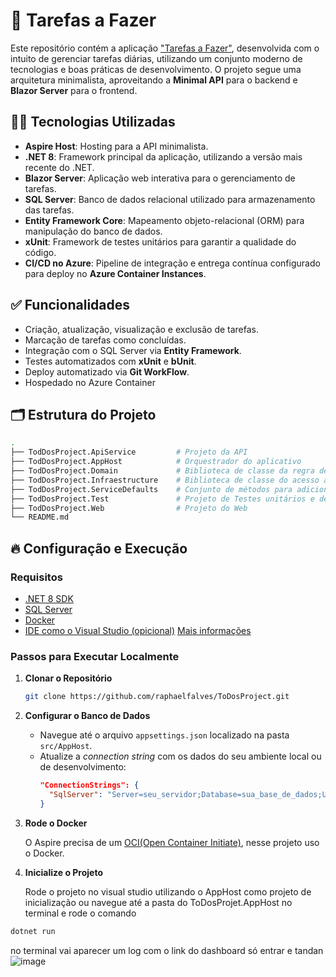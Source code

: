 # 🔄️ Tarefas a Fazer

Este repositório contém a aplicação ["Tarefas a Fazer"](https://webfrontend.politesky-105466da.brazilsouth.azurecontainerapps.io), desenvolvida com o intuito de gerenciar tarefas diárias, utilizando um conjunto moderno de tecnologias e boas práticas de desenvolvimento. O projeto segue uma arquitetura minimalista, aproveitando a **Minimal API** para o backend e **Blazor Server** para o frontend.

## 👨‍💻 Tecnologias Utilizadas

- **Aspire Host**: Hosting para a API minimalista.
- **.NET 8**: Framework principal da aplicação, utilizando a versão mais recente do .NET.
- **Blazor Server**: Aplicação web interativa para o gerenciamento de tarefas.
- **SQL Server**: Banco de dados relacional utilizado para armazenamento das tarefas.
- **Entity Framework Core**: Mapeamento objeto-relacional (ORM) para manipulação do banco de dados.
- **xUnit**: Framework de testes unitários para garantir a qualidade do código.
- **CI/CD no Azure**: Pipeline de integração e entrega contínua configurado para deploy no **Azure Container Instances**.

## ✅ Funcionalidades

- Criação, atualização, visualização e exclusão de tarefas.
- Marcação de tarefas como concluídas.
- Integração com o SQL Server via **Entity Framework**.
- Testes automatizados com **xUnit** e **bUnit**.
- Deploy automatizado via **Git WorkFlow**.
- Hospedado no Azure Container

## 🗂️ Estrutura do Projeto

```bash
.
├── TodDosProject.ApiService         # Projeto da API
├── TodDosProject.AppHost            # Orquestrador do aplicativo
├── TodDosProject.Domain             # Biblioteca de classe da regra de negócio
├── TodDosProject.Infraestructure    # Biblioteca de classe do acesso a dados
├── TodDosProject.ServiceDefaults    # Conjunto de métodos para adicionar as funcionalidades do Aspire
├── TodDosProject.Test               # Projeto de Testes unitários e de integração e funcionalidade
├── TodDosProject.Web                # Projeto do Web
└── README.md
```
## 🔥 Configuração e Execução

### Requisitos

- [.NET 8 SDK](https://dotnet.microsoft.com/download/dotnet/8.0)
- [SQL Server](https://www.microsoft.com/pt-br/sql-server/sql-server-downloads)
- [Docker](https://www.docker.com/)
- [IDE como o Visual Studio (opicional)](https://visualstudio.microsoft.com/vs/)
  [Mais informações](https://learn.microsoft.com/pt-br/dotnet/aspire/fundamentals/setup-tooling?tabs=windows&pivots=visual-studio)
  
### Passos para Executar Localmente

1. **Clonar o Repositório**

   ```bash
   git clone https://github.com/raphaelfalves/ToDosProject.git
   ```

2. **Configurar o Banco de Dados**

   - Navegue até o arquivo `appsettings.json` localizado na pasta `src/AppHost`.
   - Atualize a _connection string_ com os dados do seu ambiente local ou de desenvolvimento:
     ```json
     "ConnectionStrings": {
       "SqlServer": "Server=seu_servidor;Database=sua_base_de_dados;User Id=seu_usuario;Password=sua_senha;"
     }
     ```
3. **Rode o Docker**

   O Aspire precisa de um [OCI(Open Container Initiate)](https://opencontainers.org/), nesse projeto uso o Docker.

4. **Inicialize o Projeto**

   Rode o projeto no visual studio utilizando o AppHost como projeto de inicialização ou navegue até a pasta do ToDosProjet.AppHost no terminal e rode o comando 

```bash
dotnet run
```

no terminal vai aparecer um log com o link do dashboard só entrar e tandan 
![image](https://github.com/user-attachments/assets/44ed150c-7058-4354-98d0-c8223e738f9e)

